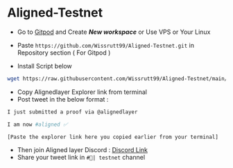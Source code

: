 # Aligned-Testnet

- Go to [Gitpod](https://gitpod.io/workspaces) and Create ***New workspace*** or Use VPS or Your Linux 

- Paste ```https://github.com/Wissrutt99/Aligned-Testnet.git``` in Repository section ( For Gitpod )


- Install Script below
```bash
wget https://raw.githubusercontent.com/Wissrutt99/Aligned-Testnet/main/aligned.sh && chmod +x aligned.sh && ./aligned.sh
```

- Copy Alignedlayer Explorer link from terminal
- Post tweet in the below format :
```bash
I just submitted a proof via @alignedlayer

I am now #aligned ✅

[Paste the explorer link here you copied earlier from your terminal]
```
- Then join Aligned layer Discord :  [Discord Link](http://discord.gg/alignedlayer)
- Share your tweet link in ```#🧪| testnet``` channel
